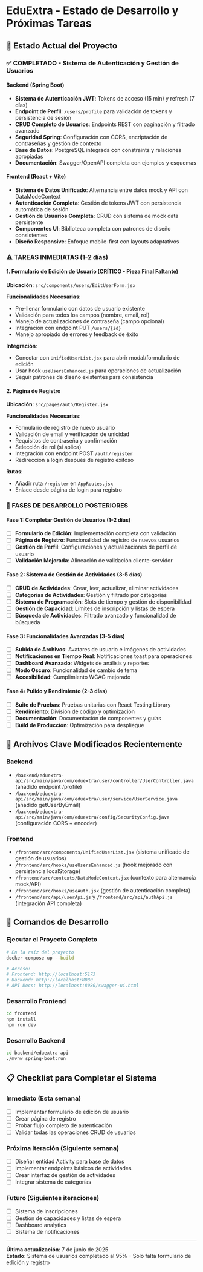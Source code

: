 # EduExtra - Estado de Desarrollo y Próximas Tareas

## 🎯 Estado Actual del Proyecto

### ✅ COMPLETADO - Sistema de Autenticación y Gestión de Usuarios

#### Backend (Spring Boot)
- **Sistema de Autenticación JWT**: Tokens de acceso (15 min) y refresh (7 días)
- **Endpoint de Perfil**: `/users/profile` para validación de tokens y persistencia de sesión
- **CRUD Completo de Usuarios**: Endpoints REST con paginación y filtrado avanzado
- **Seguridad Spring**: Configuración con CORS, encriptación de contraseñas y gestión de contexto
- **Base de Datos**: PostgreSQL integrada con constraints y relaciones apropiadas
- **Documentación**: Swagger/OpenAPI completa con ejemplos y esquemas

#### Frontend (React + Vite)
- **Sistema de Datos Unificado**: Alternancia entre datos mock y API con DataModeContext
- **Autenticación Completa**: Gestión de tokens JWT con persistencia automática de sesión
- **Gestión de Usuarios Completa**: CRUD con sistema de mock data persistente
- **Componentes UI**: Biblioteca completa con patrones de diseño consistentes
- **Diseño Responsive**: Enfoque mobile-first con layouts adaptativos

### ⚠️ TAREAS INMEDIATAS (1-2 días)

#### 1. Formulario de Edición de Usuario (CRÍTICO - Pieza Final Faltante)
**Ubicación**: `src/components/users/EditUserForm.jsx`

**Funcionalidades Necesarias**:
- Pre-llenar formulario con datos de usuario existente
- Validación para todos los campos (nombre, email, rol)
- Manejo de actualizaciones de contraseña (campo opcional)
- Integración con endpoint PUT `/users/{id}`
- Manejo apropiado de errores y feedback de éxito

**Integración**:
- Conectar con `UnifiedUserList.jsx` para abrir modal/formulario de edición
- Usar hook `useUsersEnhanced.js` para operaciones de actualización
- Seguir patrones de diseño existentes para consistencia

#### 2. Página de Registro
**Ubicación**: `src/pages/auth/Register.jsx`

**Funcionalidades Necesarias**:
- Formulario de registro de nuevo usuario
- Validación de email y verificación de unicidad
- Requisitos de contraseña y confirmación
- Selección de rol (si aplica)
- Integración con endpoint POST `/auth/register`
- Redirección a login después de registro exitoso

**Rutas**:
- Añadir ruta `/register` en `AppRoutes.jsx`
- Enlace desde página de login para registro

### 🚀 FASES DE DESARROLLO POSTERIORES

#### Fase 1: Completar Gestión de Usuarios (1-2 días)
- [ ] **Formulario de Edición**: Implementación completa con validación
- [ ] **Página de Registro**: Funcionalidad de registro de nuevos usuarios
- [ ] **Gestión de Perfil**: Configuraciones y actualizaciones de perfil de usuario
- [ ] **Validación Mejorada**: Alineación de validación cliente-servidor

#### Fase 2: Sistema de Gestión de Actividades (3-5 días)
- [ ] **CRUD de Actividades**: Crear, leer, actualizar, eliminar actividades
- [ ] **Categorías de Actividades**: Gestión y filtrado por categorías
- [ ] **Sistema de Programación**: Slots de tiempo y gestión de disponibilidad
- [ ] **Gestión de Capacidad**: Límites de inscripción y listas de espera
- [ ] **Búsqueda de Actividades**: Filtrado avanzado y funcionalidad de búsqueda

#### Fase 3: Funcionalidades Avanzadas (3-5 días)
- [ ] **Subida de Archivos**: Avatares de usuario e imágenes de actividades
- [ ] **Notificaciones en Tiempo Real**: Notificaciones toast para operaciones
- [ ] **Dashboard Avanzado**: Widgets de análisis y reportes
- [ ] **Modo Oscuro**: Funcionalidad de cambio de tema
- [ ] **Accesibilidad**: Cumplimiento WCAG mejorado

#### Fase 4: Pulido y Rendimiento (2-3 días)
- [ ] **Suite de Pruebas**: Pruebas unitarias con React Testing Library
- [ ] **Rendimiento**: División de código y optimización
- [ ] **Documentación**: Documentación de componentes y guías
- [ ] **Build de Producción**: Optimización para despliegue

## 📁 Archivos Clave Modificados Recientemente

### Backend
- `/backend/eduextra-api/src/main/java/com/eduextra/user/controller/UserController.java` (añadido endpoint /profile)
- `/backend/eduextra-api/src/main/java/com/eduextra/user/service/UserService.java` (añadido getUserByEmail)
- `/backend/eduextra-api/src/main/java/com/eduextra/config/SecurityConfig.java` (configuración CORS + encoder)

### Frontend
- `/frontend/src/components/UnifiedUserList.jsx` (sistema unificado de gestión de usuarios)
- `/frontend/src/hooks/useUsersEnhanced.js` (hook mejorado con persistencia localStorage)
- `/frontend/src/contexts/DataModeContext.jsx` (contexto para alternancia mock/API)
- `/frontend/src/hooks/useAuth.jsx` (gestión de autenticación completa)
- `/frontend/src/api/userApi.js` y `/frontend/src/api/authApi.js` (integración API completa)

## 🔧 Comandos de Desarrollo

### Ejecutar el Proyecto Completo
```bash
# En la raíz del proyecto
docker compose up --build

# Acceso:
# Frontend: http://localhost:5173
# Backend: http://localhost:8080
# API Docs: http://localhost:8080/swagger-ui.html
```

### Desarrollo Frontend
```bash
cd frontend
npm install
npm run dev
```

### Desarrollo Backend
```bash
cd backend/eduextra-api
./mvnw spring-boot:run
```

## 📋 Checklist para Completar el Sistema

### Inmediato (Esta semana)
- [ ] Implementar formulario de edición de usuario
- [ ] Crear página de registro
- [ ] Probar flujo completo de autenticación
- [ ] Validar todas las operaciones CRUD de usuarios

### Próxima Iteración (Siguiente semana)
- [ ] Diseñar entidad Activity para base de datos
- [ ] Implementar endpoints básicos de actividades
- [ ] Crear interfaz de gestión de actividades
- [ ] Integrar sistema de categorías

### Futuro (Siguientes iteraciones)
- [ ] Sistema de inscripciones
- [ ] Gestión de capacidades y listas de espera
- [ ] Dashboard analytics
- [ ] Sistema de notificaciones

---

**Última actualización**: 7 de junio de 2025  
**Estado**: Sistema de usuarios completado al 95% - Solo falta formulario de edición y registro
